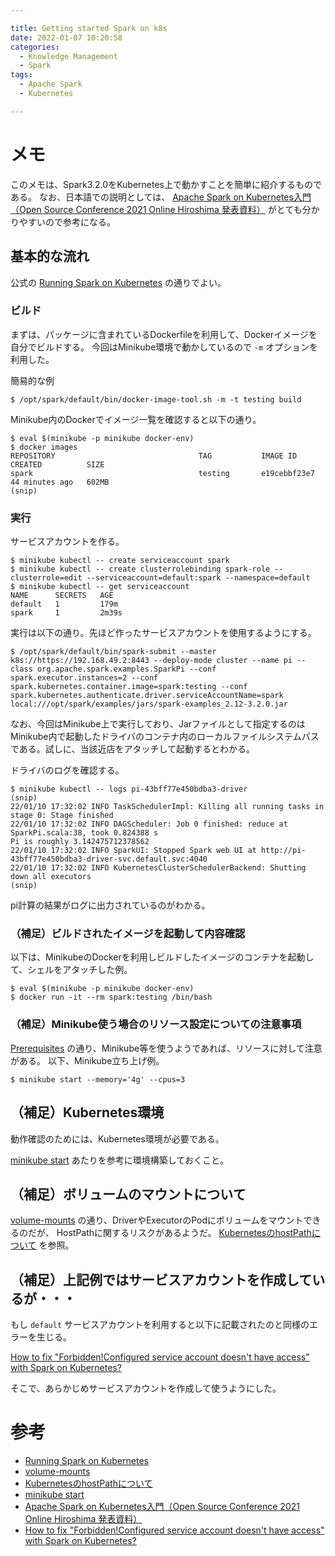 ```yaml
---

title: Getting started Spark on k8s
date: 2022-01-07 10:20:58
categories:
  - Knowledge Management
  - Spark
tags:
  - Apache Spark
  - Kubernetes

---
```


# メモ

このメモは、Spark3.2.0をKubernetes上で動かすことを簡単に紹介するものである。
なお、日本語での説明としては、 [Apache Spark on Kubernetes入門（Open Source Conference 2021 Online Hiroshima 発表資料）] がとても分かりやすいので参考になる。

## 基本的な流れ

公式の [Running Spark on Kubernetes] の通りでよい。

### ビルド

まずは、パッケージに含まれているDockerfileを利用して、Dockerイメージを自分でビルドする。
今回はMinikube環境で動かしているので `-m` オプションを利用した。

簡易的な例

```shell
$ /opt/spark/default/bin/docker-image-tool.sh -m -t testing build
```

Minikube内のDockerでイメージ一覧を確認すると以下の通り。

```shell
$ eval $(minikube -p minikube docker-env)
$ docker images
REPOSITORY                                TAG           IMAGE ID       CREATED          SIZE
spark                                     testing       e19cebbf23e7   44 minutes ago   602MB
(snip)
```

### 実行

サービスアカウントを作る。

```shell
$ minikube kubectl -- create serviceaccount spark
$ minikube kubectl -- create clusterrolebinding spark-role --clusterrole=edit --serviceaccount=default:spark --namespace=default
$ minikube kubectl -- get serviceaccount
NAME      SECRETS   AGE
default   1         179m
spark     1         2m39s
```

実行は以下の通り。先ほど作ったサービスアカウントを使用するようにする。

```shell
$ /opt/spark/default/bin/spark-submit --master k8s://https://192.168.49.2:8443 --deploy-mode cluster --name pi --class org.apache.spark.examples.SparkPi --conf spark.executor.instances=2 --conf spark.kubernetes.container.image=spark:testing --conf spark.kubernetes.authenticate.driver.serviceAccountName=spark local:///opt/spark/examples/jars/spark-examples_2.12-3.2.0.jar
```

なお、今回はMinikube上で実行しており、Jarファイルとして指定するのはMinikube内で起動したドライバのコンテナ内のローカルファイルシステムパスである。試しに、当該近店をアタッチして起動するとわかる。

ドライバのログを確認する。

```shell
$ minikube kubectl -- logs pi-43bff77e450bdba3-driver
(snip)
22/01/10 17:32:02 INFO TaskSchedulerImpl: Killing all running tasks in stage 0: Stage finished
22/01/10 17:32:02 INFO DAGScheduler: Job 0 finished: reduce at SparkPi.scala:38, took 0.824388 s
Pi is roughly 3.142475712378562
22/01/10 17:32:02 INFO SparkUI: Stopped Spark web UI at http://pi-43bff77e450bdba3-driver-svc.default.svc:4040
22/01/10 17:32:02 INFO KubernetesClusterSchedulerBackend: Shutting down all executors
(snip)
```

pi計算の結果がログに出力されているのがわかる。

### （補足）ビルドされたイメージを起動して内容確認

以下は、MinikubeのDockerを利用しビルドしたイメージのコンテナを起動して、シェルをアタッチした例。

```shell
$ eval $(minikube -p minikube docker-env)
$ docker run -it --rm spark:testing /bin/bash
```

### （補足）Minikube使う場合のリソース設定についての注意事項

[Prerequisites] の通り、Minikube等を使うようであれば、リソースに対して注意がある。
以下、Minikube立ち上げ例。

```shell
$ minikube start --memory='4g' --cpus=3
```

## （補足）Kubernetes環境

動作確認のためには、Kubernetes環境が必要である。

[minikube start] あたりを参考に環境構築しておくこと。

## （補足）ボリュームのマウントについて

[volume-mounts] の通り、DriverやExecutorのPodにボリュームをマウントできるのだが、
HostPathに関するリスクがあるようだ。
[KubernetesのhostPathについて] を参照。

## （補足）上記例ではサービスアカウントを作成しているが・・・

もし `default` サービスアカウントを利用すると以下に記載されたのと同様のエラーを生じる。

[How to fix "Forbidden!Configured service account doesn't have access" with Spark on Kubernetes?]

そこで、あらかじめサービスアカウントを作成して使うようにした。

# 参考

* [Running Spark on Kubernetes]
* [volume-mounts]
* [KubernetesのhostPathについて]
* [minikube start]
* [Apache Spark on Kubernetes入門（Open Source Conference 2021 Online Hiroshima 発表資料）]
* [How to fix "Forbidden!Configured service account doesn't have access" with Spark on Kubernetes?]

[Running Spark on Kubernetes]: https://spark.apache.org/docs/latest/running-on-kubernetes.html
[volume-mounts]: https://spark.apache.org/docs/latest/running-on-kubernetes.html#volume-mounts
[Prerequisites]: https://spark.apache.org/docs/latest/running-on-kubernetes.html#prerequisites
[KubernetesのhostPathについて]: https://kubernetes.io/docs/concepts/storage/volumes/#hostpath
[minikube start]: https://minikube.sigs.k8s.io/docs/start/

[Apache Spark on Kubernetes入門（Open Source Conference 2021 Online Hiroshima 発表資料）]: https://www.slideshare.net/nttdata-tech/apache-spark-kubernetes-osc2021-online-hiroshima-nttdata

[How to fix "Forbidden!Configured service account doesn't have access" with Spark on Kubernetes?]: https://stackoverflow.com/questions/55498702/how-to-fix-forbiddenconfigured-service-account-doesnt-have-access-with-spark

<!-- vim: set et tw=0 ts=2 sw=2: -->
